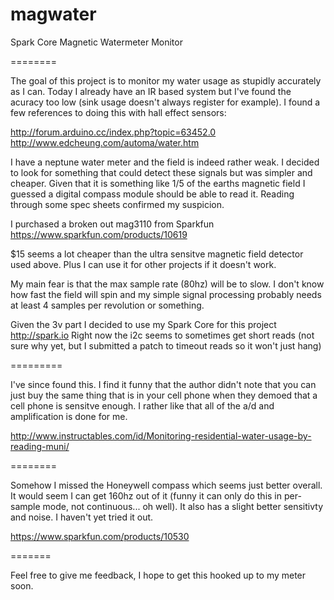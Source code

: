 magwater
========

Spark Core Magnetic Watermeter Monitor

========

The goal of this project is to monitor my water usage as stupidly accurately as I can.  Today I already have an IR based system but I've found the acuracy too low (sink usage doesn't always register for example).  I found a few references to doing this with hall effect sensors:

http://forum.arduino.cc/index.php?topic=63452.0
http://www.edcheung.com/automa/water.htm

I have a neptune water meter and the field is indeed rather weak.  I decided to look for something that could detect these signals but was simpler and cheaper.  Given that it is something like 1/5 of the earths magnetic field I guessed a digital compass module should be able to read it.  Reading through some spec sheets confirmed my suspicion.

I purchased a broken out mag3110 from Sparkfun https://www.sparkfun.com/products/10619

$15 seems a lot cheaper than the ultra sensitve magnetic field detector used above.  Plus I can use it for other projects if it doesn't work.

My main fear is that the max sample rate (80hz) will be to slow.  I don't know how fast the field will spin and my simple signal processing probably needs at least 4 samples per revolution or something.

Given the 3v part I decided to use my Spark Core for this project http://spark.io  Right now the i2c seems to sometimes get short reads (not sure why yet, but I submitted a patch to timeout reads so it won't just hang)

=========

I've since found this.  I find it funny that the author didn't note that you can just buy the same thing that is in your cell phone when they demoed that a cell phone is sensitve enough.  I rather like that all of the a/d and amplification is done for me.

http://www.instructables.com/id/Monitoring-residential-water-usage-by-reading-muni/

========

Somehow I missed the Honeywell compass which seems just better overall.  It would seem I can get 160hz out of it (funny it can only do this in per-sample mode, not continuous...  oh well).  It also has a slight better sensitivty and noise.  I haven't yet tried it out.

https://www.sparkfun.com/products/10530

=======

Feel free to give me feedback, I hope to get this hooked up to my meter soon.